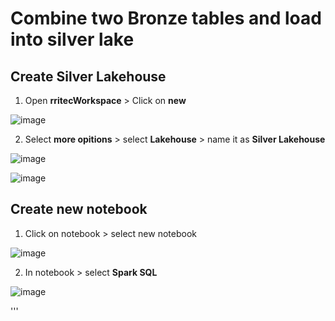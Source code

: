 # Combine two Bronze tables and load into silver lake
## Create Silver Lakehouse
1. Open **rritecWorkspace** > Click on **new**
   
![image](https://github.com/rritec/dataFabric/assets/20516321/623f76ce-d00c-422c-99a5-b00f30a1fc7e)

2. Select **more opitions** > select **Lakehouse** > name it as **Silver Lakehouse**
 
![image](https://github.com/rritec/dataFabric/assets/20516321/53bbbbb5-ae66-4636-addd-1324953e3a73)

![image](https://github.com/rritec/dataFabric/assets/20516321/e1e03cf1-edfe-49e6-94ad-5a4723d0a119)

## Create new notebook

1. Click on notebook > select new notebook

![image](https://github.com/rritec/dataFabric/assets/20516321/e5c6b126-a0ff-4490-94f0-79a84706c2e9)


2. In notebook > select **Spark SQL**

![image](https://github.com/rritec/dataFabric/assets/20516321/6f7ff01a-7682-4e11-abbc-95c4d4da5f94)

'''




